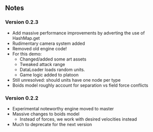 ## Notes

### Version 0.2.3
- Add massive performance improvements by adverting the use of HashMap.get
- Rudimentary camera system added
- Removed old engine code!
- For this demo:
  - Changed/added some art assets
  - Tweaked attack range
  - DataLoader loads random units.
  - Game logic added to platoon
- Still unresolved: should units have one node per type
- Boids model roughly account for separation vs field force conflicts

### Version 0.2.2
- Experimental noteworthy engine moved to master
- Massive changes to boids model
  - Instead of forces, we work with desired velocities instead
- Much to deprecate for the next version
